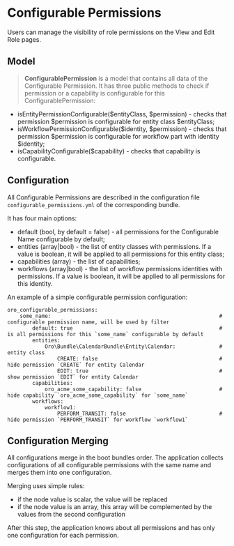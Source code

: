<a id="backend-security-bundle-configurable-permissions"></a>

# Configurable Permissions

Users can manage the visibility of role permissions on the View and Edit Role pages.

## Model

> **ConfigurablePermission** is a model that contains all data of the Configurable Permission. It has three public methods to check if permission or a capability is configurable for this ConfigurablePermission:
- isEntityPermissionConfigurable($entityClass, $permission) - checks that permission $permission is configurable for entity class $entityClass;
- isWorkflowPermissionConfigurable($identity, $permission) - checks that permission $permission is configurable for workflow part with identity $identity;
- isCapabilityConfigurable($capability) - checks that capability is configurable.

## Configuration

All Configurable Permissions are described in the configuration file `configurable_permissions.yml` of the corresponding bundle.

It has four main options:

- default (bool, by default = false) - all permissions for the Configurable Name configurable by default;
- entities (array|bool) - the list of entity classes with permissions. If a value is boolean, it will be applied to all permissions for this entity class;
- capabilities (array) - the list of capabilities;
- workflows (array|bool) - the list of workflow permissions identities with permissions. If a value is boolean, it will be applied to all permissions for this identity.

An example of a simple configurable permission configuration:

```none
oro_configurable_permissions:
    some_name:                                                      # configurable permission name, will be used by filter
        default: true                                               # is all permissions for this `some_name` configurable by default
        entities:
            Oro\Bundle\CalendarBundle\Entity\Calendar:              # entity class
                CREATE: false                                       # hide permission `CREATE` for entity Calendar
                EDIT: true                                          # show permission `EDIT` for entity Calendar
        capabilities:
            oro_acme_some_capability: false                         # hide capability `oro_acme_some_capability` for `some_name`
        workflows:
            workflow1:
                PERFORM_TRANSIT: false                              # hide permission `PERFORM_TRANSIT` for workflow `workflow1`
```

## Configuration Merging

All configurations merge in the boot bundles order. The application collects configurations of all configurable permissions with the same name and merges them into one configuration.

Merging uses simple rules:

* if the node value is scalar, the value will be replaced
* if the node value is an array, this array will be complemented by the values from the second configuration

After this step, the application knows about all permissions and has only one configuration for each permission.
